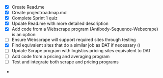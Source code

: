 - [x] Create Read.me
- [x] Create projectroadmap.md
- [x] Complete Sprint 1 quiz
- [x] Update Read.me with more detailed description
- [x] Add code from a Webscrape program (Antibody-Sequence-Webscrape) is an option
- [ ] Ensure Webscrape will support required sites through testing
- [x] Find equivalent sites that do a similar job as DAT if necessary ()
- [ ] Update Scrape program with logistics pricing sites equivalent to DAT
- [ ] Add code from a pricing and averaging program
- [ ] Test and integrate both scrape and pricing programs
- 
